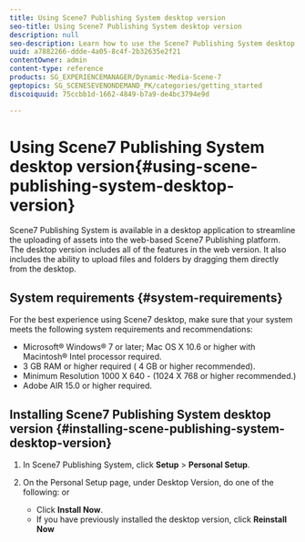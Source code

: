 ```yaml
---
title: Using Scene7 Publishing System desktop version
seo-title: Using Scene7 Publishing System desktop version
description: null
seo-description: Learn how to use the Scene7 Publishing System desktop version.
uuid: a7882266-ddde-4a05-8c4f-2b32635e2f21
contentOwner: admin
content-type: reference
products: SG_EXPERIENCEMANAGER/Dynamic-Media-Scene-7
geptopics: SG_SCENESEVENONDEMAND_PK/categories/getting_started
discoiquuid: 75ccbb1d-1662-4849-b7a9-de4bc3794e9d

---
```


# Using Scene7 Publishing System desktop version{#using-scene-publishing-system-desktop-version}

Scene7 Publishing System is available in a desktop application to streamline the uploading of assets into the web-based Scene7 Publishing platform. The desktop version includes all of the features in the web version. It also includes the ability to upload files and folders by dragging them directly from the desktop.

## System requirements {#system-requirements}

For the best experience using Scene7 desktop, make sure that your system meets the following system requirements and recommendations:

* Microsoft® Windows® 7 or later; Mac OS X 10.6 or higher with Macintosh® Intel processor required. 
* 3 GB RAM or higher required ( 4 GB or higher recommended). 
* Minimum Resolution 1000 X 640 - (1024 X 768 or higher recommended.)
* Adobe AIR 15.0 or higher required.

## Installing Scene7 Publishing System desktop version {#installing-scene-publishing-system-desktop-version}

1. In Scene7 Publishing System, click **Setup** &gt; **Personal Setup**.
1. On the Personal Setup page, under Desktop Version, do one of the following: or

    * Click **Install Now**.
    * If you have previously installed the desktop version, click **Reinstall Now**

